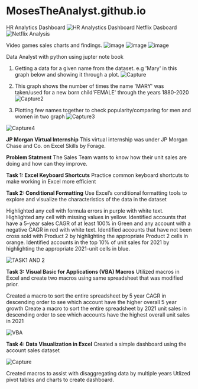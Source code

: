 # MosesTheAnalyst.github.io
HR Analytics Dashboard 
![HR Analystics Dashboard](https://github.com/Mosesindrias1998/MosesTheAnalyst.github.io/assets/105355593/5c3e5e0c-0dd8-47bc-9a04-0d4c8802dba1)
Netflix Dasboard
![Netflix Analysis](https://github.com/Mosesindrias1998/MosesTheAnalyst.github.io/assets/105355593/cbd83875-863c-484b-8594-af15458ff161)

Video games sales charts and findings.
![image](https://github.com/Mosesindrias1998/MosesTheAnalyst.github.io/assets/105355593/c34fa017-4eb3-4876-9d2c-5cad2fee564c)
![image](https://github.com/Mosesindrias1998/MosesTheAnalyst.github.io/assets/105355593/23cbb9a0-30bd-47d7-b38d-0d30e56f81dd)
![image](https://github.com/Mosesindrias1998/MosesTheAnalyst.github.io/assets/105355593/31091f92-996f-4dca-90b7-f612b27f3f49)

Data Analyst with python using jupter note book
1. Getting a data for a given name from the dataset. e.g 'Mary' in this graph below and showing it through a plot.
![Capture](https://github.com/Mosesindrias1998/MosesTheAnalyst.github.io/assets/105355593/55a7be18-4902-40e5-8f92-41bb75d1a891)

2. This graph shows the number of times the name 'MARY' was taken/used for a new born child'FEMALE' through the years 1880-2020
   ![Capture2](https://github.com/Mosesindrias1998/MosesTheAnalyst.github.io/assets/105355593/2c5a01ec-f81d-42a8-86dd-f0415b4ccae9)

3.  Plotting few names together to check popularity/comparing for men and women in two graph
   ![Capture3](https://github.com/Mosesindrias1998/MosesTheAnalyst.github.io/assets/105355593/21f213d1-5d99-4fd1-8841-3e6b4c14e78c)

![Capture4](https://github.com/Mosesindrias1998/MosesTheAnalyst.github.io/assets/105355593/df4c373f-d64f-4219-97e7-3a58b70e804b)


**JP Morgan Virtual Internship**
This virtual internship was under JP Morgan Chase and Co. on Excel Skills by Forage.

**Problem Statment**
The Sales Team wants to know how their unit sales are doing and how can they improve.

**Task 1: Excel Keyboard Shortcuts**
Practice common keyboard shortcuts to make working in Excel more efficient


**Task 2: Conditional Formatting**
Use Excel’s conditional formatting tools to explore and visualize the characteristics of the data in the dataset

Highlighted any cell with formula errors in purple with white text.
Highlighted any cell with missing values in yellow.
Identified accounts that have a 5-year sales CAGR of at least 100% in Green and any account with a negative CAGR in red with white text.
Identified accounts that have not been cross sold with Product 2 by highlighting the appropriate Product 2 cells in orange.
Identified accounts in the top 10% of unit sales for 2021 by highlighting the appropriate 2021-unit cells in blue.

![TASK1 AND 2](https://github.com/user-attachments/assets/cfa6a441-860f-4e8b-b507-e3e1ff9bbb2e)


**Task 3: Visual Basic for Applications (VBA) Macros**
Utilized macros in Excel and create two macros using same spreadsheet that was modified prior.

Created a macro to sort the entire spreadsheet by 5 year CAGR in descending order to see which account have the higher overall 5 year growth
Create a macro to sort the entire spreadsheet by 2021 unit sales in descending order to see which accounts have the highest overall unit sales in 2021

![VBA](https://github.com/user-attachments/assets/ba6c8e43-edd7-4389-84f9-78d9fff964da)

**Task 4: Data Visualization in Excel**
Created a simple dashboard using the account sales dataset

![Capture](https://github.com/user-attachments/assets/015c5d19-d91e-49e1-b1df-a0829ca10c88)

Created macros to assist with disaggregating data by multiple years
Utlized pivot tables and charts to create dashboard.

